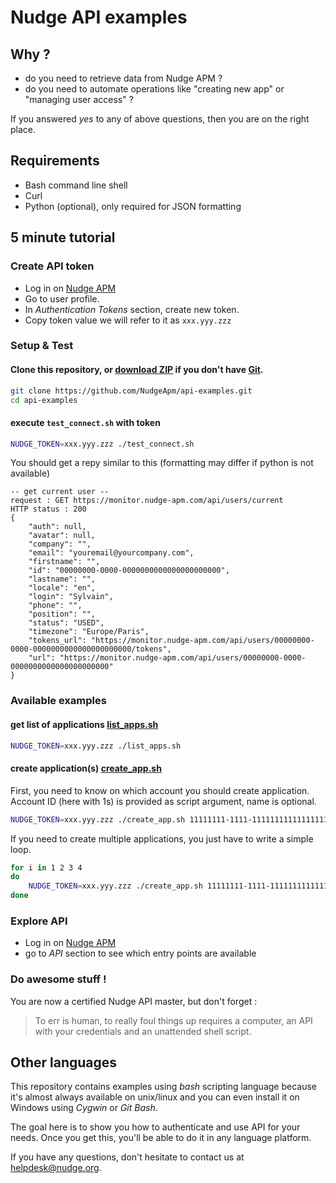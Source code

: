 # Nudge API examples

## Why ?

- do you need to retrieve data from Nudge APM ?
- do you need to automate operations like "creating new app" or "managing user access" ?

If you answered *yes* to any of above questions, then you are on the right place.

## Requirements

- Bash command line shell
- Curl
- Python (optional), only required for JSON formatting

## 5 minute tutorial

### Create API token

- Log in on [Nudge APM](https://www.nudge-apm.com/)
- Go to user profile.
- In *Authentication Tokens* section, create new token.
- Copy token value we will refer to it as `xxx.yyy.zzz`

### Setup & Test

#### Clone this repository, or [download ZIP](https://github.com/NudgeApm/api-examples/archive/master.zip) if you don't have [Git](https://git-scm.com/).
```bash
git clone https://github.com/NudgeApm/api-examples.git
cd api-examples
```

#### execute `test_connect.sh` with token
```bash
NUDGE_TOKEN=xxx.yyy.zzz ./test_connect.sh
```

You should get a repy similar to this (formatting may differ if python is not available)
```
-- get current user --
request : GET https://monitor.nudge-apm.com/api/users/current
HTTP status : 200
{
	"auth": null,
	"avatar": null,
	"company": "",
	"email": "youremail@yourcompany.com",
	"firstname": "",
	"id": "00000000-0000-0000000000000000000000",
	"lastname": "",
	"locale": "en",
	"login": "Sylvain",
	"phone": "",
	"position": "",
	"status": "USED",
	"timezone": "Europe/Paris",
	"tokens_url": "https://monitor.nudge-apm.com/api/users/00000000-0000-0000000000000000000000/tokens",
	"url": "https://monitor.nudge-apm.com/api/users/00000000-0000-0000000000000000000000"
}

```

### Available examples

#### get list of applications [list_apps.sh](./list_apps.sh)

```bash
NUDGE_TOKEN=xxx.yyy.zzz ./list_apps.sh
```

#### create application(s) [create_app.sh](./create_app.sh)

First, you need to know on which account you should create application.
Account ID (here with 1s) is provided as script argument, name is optional.

```bash
NUDGE_TOKEN=xxx.yyy.zzz ./create_app.sh 11111111-1111-1111111111111111111111 'my awesome new app'
```

If you need to create multiple applications, you just have to write a simple loop.
```bash
for i in 1 2 3 4
do
	NUDGE_TOKEN=xxx.yyy.zzz ./create_app.sh 11111111-1111-1111111111111111111111 "my awesome new app ${i}"
done
```

### Explore API

- Log in on [Nudge APM](https://www.nudge-apm.com/)
- go to *API* section to see which entry points are available

### Do awesome stuff !

You are now a certified Nudge API master, but don't forget :

> To err is human, to really foul things up requires a computer,
> an API with your credentials and an unattended shell script.

## Other languages

This repository contains examples using *bash* scripting language because it's almost always available on unix/linux
and you can even install it on Windows using *Cygwin* or *Git Bash*.

The goal here is to show you how to authenticate and use API for your needs. Once you get this, you'll be able to
do it in any language platform.

If you have any questions, don't hesitate to contact us at helpdesk@nudge.org.
